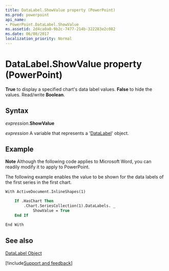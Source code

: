 ```yaml
---
title: DataLabel.ShowValue property (PowerPoint)
ms.prod: powerpoint
api_name:
- PowerPoint.DataLabel.ShowValue
ms.assetid: 2d4ca0a0-9b2c-7477-214b-322283e2c082
ms.date: 06/08/2017
localization_priority: Normal
---
```



# DataLabel.ShowValue property (PowerPoint)

 **True** to display a specified chart's data label values. **False** to hide the values. Read/write **Boolean**.


## Syntax

_expression_.**ShowValue**

_expression_ A variable that represents a '[DataLabel](PowerPoint.DataLabel.md)' object.


## Example




 **Note**  Although the following code applies to Microsoft Word, you can readily modify it to apply to PowerPoint.

The following example enables the value to be shown for the data labels of the first series in the first chart.




```vb
With ActiveDocument.InlineShapes(1)

    If .HasChart Then
        .Chart.SeriesCollection(1).DataLabels. _
            ShowValue = True
    End If

End With
```


## See also


[DataLabel Object](PowerPoint.DataLabel.md)

[!include[Support and feedback](~/includes/feedback-boilerplate.md)]
